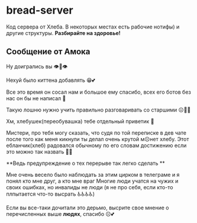 # bread-server
Код сервера от Хлеба. В некоторых местах есть рабочие нотифы) и другие структуры. **Разбирайте на здоровье!**

## Сообщение от Амока
Ну доигрались вы 👁👄👁

Нехуй было киттена добавлять 😁💕

Все это время он сосал нам и большое ему спасибо, всех его ботов без нас он бы не написал 🥺

Такую лошню нужно учить правильно разговаривать со старшими ☹️👎🏿

Хм, хлебушек(переобувашка) тебе отдельный приветик 🤫

Мистери, про тебя могу сказать, что судя по той переписке в дев чате после того как меня кикнули
ты делал очень крутой м☹️нет хлебу. 
Этот ебланчик(хлеб) радовался обычному по его словам достижению если это можно так назвать 💁‍♂️

**Ведь предупреждение о тех перерыве так легко сделать **

Мне очень весело было наблюдать за этим цирком в телеграме и я понял кто мне друг, а кто мне враг
Многие люди учатся на чужих и своих ошибках, но инвалиды не люди (я не про себя, если кто-то плпытается что-то высрать ♿♿♿♿)

Если вы все-таки дочитали это дерьмо, высрите свое мнение о перечисленных выше **людях**, спасибо ☹️💕
